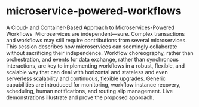 # microservice-powered-workflows
A Cloud- and Container-Based Approach to Microservices-Powered Workflows  Microservices are independent—sure. Complex transactions and workflows may still require contributions from several microservices. This session describes how microservices can seemingly collaborate without sacrificing their independence. Workflow choreography, rather than orchestration, and events for data exchange, rather than synchronous interactions, are key to implementing workflows in a robust, flexible, and scalable way that can deal with horizontal and stateless and even serverless scalability and continuous, flexible upgrades. Generic capabilities are introduced for monitoring, workflow instance recovery, scheduling, human notifications, and routing slip management. Live demonstrations illustrate and prove the proposed approach. 
